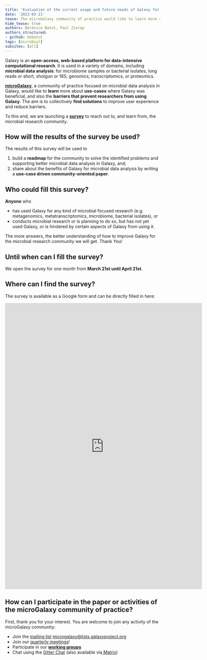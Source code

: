 ```yaml
---
title: 'Evaluation of the current usage and future needs of Galaxy for microbial data analysis - We Need Your Help!'
date: '2023-03-21'
tease: The microGalaxy community of practice would like to learn more about use-cases where Galaxy was beneficial, and also the barriers that prevent researchers from using Galaxy. The aim is to collectively find solutions to improve user experience and reduce barriers. To this end, we are launching a survey to reach out to, and learn from, the microbial research community.
hide_tease: true
authors: Bérénice Batut, Paul Zierep
authors_structured:
- github: bebatut
tags: [microbial]
subsites: [all]
---
```


Galaxy is an **open-access, web-based platform for data-intensive computational research**. It is used in a variety of domains, including **microbial data analysis**: for microbiome samples or bacterial isolates, long reads or short, shotgun or 16S, genomics, transcriptomics, or proteomics. 

**[microGalaxy](/projects/microbial/#microgalaxy-community)**, a community of practice focused on microbial data analysis in Galaxy, would like to **learn** more about **use-cases** where Galaxy was beneficial, and also the **barriers that prevent researchers from using Galaxy**. The aim is to collectively **find solutions** to improve user experience and reduce barriers.

To this end, we are launching a **[survey](https://forms.gle/QZ6tzZ2uRpayuSVSA)** to reach out to, and learn from, the microbial research community.

## How will the results of the survey be used?

The results of this survey will be used to
1. build a **roadmap** for the community to solve the identified problems and supporting better microbial data analysis in Galaxy, and;
2. share about the benefits of Galaxy for microbial data analysis by writing a **use-case driven community-oriented paper**.

## Who could fill this survey?

**Anyone** who
* has used Galaxy for any kind of microbial focused research (e.g. metagenomics, metatranscriptomics, microbiome, bacterial isolates), or
* conducts microbial research or is planning to do so, but has not yet used Galaxy, or is hindered by certain aspects of Galaxy from using it.

The more answers, the better understanding of how to improve Galaxy for the microbial research community we will get. Thank You!

## Until when can I fill the survey?

We open the survey for one month from **March 21st until April 21st**.

## Where can I find the survey?

The survey is available as a Google form and can be directly filled in here:

<iframe src="https://docs.google.com/forms/d/e/1FAIpQLSdRQ_6KUfZSk9C9KOGNwKve6gigFvMxToonWEJpkqQZN_pSNg/viewform?embedded=true" width="640" height="929" frameborder="0" marginheight="0" marginwidth="0">Loading…</iframe>

## How can I participate in the paper or activities of the microGalaxy community of practice?

First, thank you for your interest. You are welcome to join any activity of the microGalaxy community:
* Join the [mailing list](https://lists.galaxyproject.org/lists/microgalaxy.lists.galaxyproject.org/) [microgalaxy@lists.galaxyproject.org](mailto:microgalaxy@lists.galaxyproject.org)
* Join our [quarterly meetings](https://docs.google.com/document/d/13VjcUjStuIp7bK29e74k8Nqb7N4lmVcg1ioArEWr254/edit#)!
* Participate in our **[working groups](/projects/microbial/#working-groups)**
* Chat using the [Gitter Chat](https://gitter.im/galaxyproject/microGalaxy) (also available via[ Matrix](https://matrix.to/#/#galaxyproject_microGalaxy:gitter.im))
